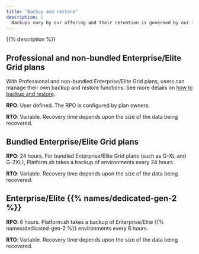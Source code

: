 ```yaml
---
title: "Backup and restore"
description: |
  Backups vary by our offering and their retention is governed by our [data retention policy](./data-retention.md). This section details our Recovery Point Objective (RPO) and Recovery Time Objective (RTO) for our Professional, Enterprise, and Elite offerings.
---
```


{{% description %}}

## Professional and non-bundled Enterprise/Elite Grid plans

With Professional and non-bundled Enterprise/Elite Grid plans,
users can manage their own backup and restore functions.
See more details on [how to backup and restore](../administration/backup-and-restore.md).

**RPO**: User defined.
The RPO is configured by plan owners.

**RTO**: Variable.
Recovery time depends upon the size of the data being recovered.

## Bundled Enterprise/Elite Grid plans

**RPO**: 24 hours.
For bundled Enterprise/Elite Grid plans (such as G-XL and G-2XL),
Platform.sh takes a backup of environments every 24 hours.

**RTO**: Variable.
Recovery time depends upon the size of the data being recovered.

## Enterprise/Elite {{% names/dedicated-gen-2 %}}

**RPO**: 6 hours.
Platform.sh takes a backup of Enterprise/Elite {{% names/dedicated-gen-2 %}} environments every 6 hours.

**RTO**: Variable.
Recovery time depends upon the size of the data being recovered.
